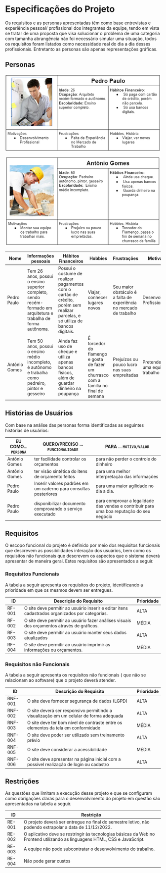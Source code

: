 # Especificações do Projeto

Os requisitos e as personas apresentadas têm como base entrevistas e experiência pessoal/ profissional dos integrantes da equipe, tendo em vista se tratar de uma proposta que visa solucionar o problema de uma categoria com tamanha abrangência não foi necessário simular uma situação, todos os requisitos foram listados como necessidade real do dia a dia desses profissionais. Entretanto as personas são apenas representações gráficas.




## Personas

![new-personas](https://github.com/ICEI-PUC-Minas-PMV-ADS/pmv-ads-2022-2-e1-proj-web-t7-planejamento-orcamentario/blob/main/docs/img/Arquiteto.png?raw=true)

![new-personas](https://github.com/ICEI-PUC-Minas-PMV-ADS/pmv-ads-2022-2-e1-proj-web-t7-planejamento-orcamentario/blob/main/docs/img/Pedreiro.png?raw=true)

|Nome | Informações pessoais | Hábitos Financeiros | Hobbies | Frustrações | Motivações |
|-----|----------------------|---------------------|---------|------------|------------|
|Pedro Paulo | Tem 26 anos, possui o ensino superior completo, sendo recém-formado em arquitetura e trabalha de forma autônoma. | Possui o costume de realizar pagamentos com o cartão de crédito, porém sem realizar parcelas, e só utiliza de bancos digitais. | Viajar, conhecer lugares novos | Seu maior obstáculo é a falta de experiência no mercado de trabalho | Desenvolvimento Profissional |
| Antônio Gomes | Tem 50 anos, possui o ensino médio incompleto, é autônomo e trabalha como pedreiro, pintor e gesseiro | Ainda faz uso de cheque e utiliza apenas bancos físicos, além de guardar dinheiro na poupança | É torcedor do flamengo e gosta de fazer um churrasco com a família no final de semana | Prejuízos ou pouco lucro nas suas empreitadas | Pretende montar uma equipe de trabalho |
## Histórias de Usuários

Com base na análise das personas forma identificadas as seguintes histórias de usuários:

|EU COMO... `PERSONA`| QUERO/PRECISO ... `FUNCIONALIDADE` |PARA ... `MOTIVO/VALOR`                 |
|--------------------|------------------------------------|----------------------------------------|
|Antônio Gomes | ter facilidade controlar os orçamentos | para não perder o controle do dinheiro |
|Antônio Gomes | ter visão sintética do itens de orçamento feitos | para uma melhor interpretação das informações |
|Pedro Paulo | Inserir valores padrões em um caderno para consultas posteriores | para uma maior agilidade no dia a dia. |
|Pedro Paulo | disponibilizar documento comprovando o serviço executado | para comprovar a legalidade das vendas e contribuir para uma boa reputação do seu negócio |

## Requisitos

O escopo funcional do projeto é definido por meio dos requisitos funcionais que descrevem as possibilidades interação dos usuários, bem como os requisitos não funcionais que descrevem os aspectos que o sistema deverá apresentar de maneira geral. Estes requisitos são apresentados a seguir.

### Requisitos Funcionais

A tabela a seguir apresenta os requisitos do projeto, identificando a prioridade em que os mesmos devem ser entregues.

|ID    | Descrição do Requisito  | Prioridade |
|------|-----------------------------------------|----|
|RF-001| O site deve permitir ao usuário inserir e editar itens cadastrados organizados por categorias. | ALTA | 
|RF-002| O site deve permitir ao usuário fazer análises visuais dos orçamentos através de gráficos. | MÉDIA |
|RF-003 | O site deve permitir ao usuário manter seus dados atualizados | ALTA |
|RF-004 | O site deve permitir ao usuário imprimir as informações ou orçamentos. | MÉDIA |


### Requisitos não Funcionais

A tabela a seguir apresenta os requisitos não funcionais ( que não se relacionam ao software) que o projeto deverá atender.

|ID     | Descrição do Requisito  |Prioridade |
|-------|-------------------------|----|
|RNF-001| O site deve fornecer segurança de dados (LGPD) | ALTA | 
|RNF-002| O site deverá ser responsivo permitindo a visualização em um celular de forma adequada | ALTA |
|RNF-003 | O site deve ter bom nível de contraste entre os elementos da tela em conformidade | MÉDIA |
|RNF-004 | O site deve poder ser utilizado sem treinamento prévio | ALTA |
|RNF-005 | O site deve considerar a acessibilidade | MÉDIA |
|RNF-006 | O site deve apresentar na página inicial com a possível realização de login ou cadastro | ALTA |

## Restrições

As questões que limitam a execução desse projeto e que se configuram como obrigações claras para o desenvolvimento do projeto em questão são apresentadas na tabela a seguir.

|ID| Restrição                                             |
|--|-------------------------------------------------------|
|RE-001| O projeto deverá ser entregue no final do semestre letivo, não podendo extrapolar a data de 11/12/2022. |
|RE-002| O aplicativo deve se restringir às tecnologias básicas da Web no Frontend utilizando as linguagens HTML, CSS e JavaScript. |
|RE-003 | A equipe não pode subcontratar o desenvolvimento do trabalho. |
|RE-004 | Não pode gerar custos |
